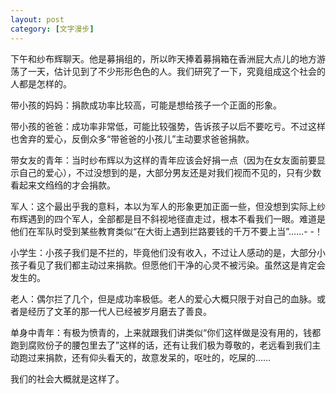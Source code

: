 ```yaml
---
layout: post
category: [文字漫步]
---
```


下午和纱布辉聊天。他是募捐组的，所以昨天捧着募捐箱在香洲屁大点儿的地方游荡了一天，估计见到了不少形形色色的人。我们研究了一下，究竟组成这个社会的人都是怎样的。

带小孩的妈妈：捐款成功率比较高，可能是想给孩子一个正面的形象。

带小孩的爸爸：成功率非常低，可能比较强势，告诉孩子以后不要吃亏。不过这样也舍弃的爱心，反倒众多“带爸爸的小孩儿”主动要求爸爸捐款。

带女友的青年：当时纱布辉以为这样的青年应该会好捐一点（因为在女友面前要显示自己的爱心），不过没想到的是，大部分男友还是对我们视而不见的，只有少数看起来文绉绉的才会捐款。

军人：这个最出乎我的意料，本以为军人的形象更加正面一些，但没想到实际上纱布辉遇到的四个军人，全部都是目不斜视地径直走过，根本不看我们一眼。难道是他们在军队时受到某些教育类似“在大街上遇到拦路要钱的千万不要上当”……- -！

小学生：小孩子我们是不拦的，毕竟他们没有收入，不过让人感动的是，大部分小孩子看见了我们都主动过来捐款。但愿他们干净的心灵不被污染。虽然这是肯定会发生的。

老人：偶尔拦了几个，但是成功率极低。老人的爱心大概只限于对自己的血脉。或者是经历了文革的那一代人已经被岁月磨去了善良。

单身中青年：有极为愤青的，上来就跟我们讲类似“你们这样做是没有用的，钱都跑到腐败份子的腰包里去了”这样的话，还有让我们极为尊敬的，老远看到我们主动跑过来捐款，还有仰头看天的，故意发呆的，呕吐的，吃屎的……

我们的社会大概就是这样了。